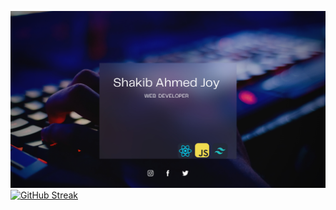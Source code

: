 ![logo](https://github.com/joy-mahmud/joy-mahmud/blob/main/Dark%20Blue%20Simple%20Dark%20Tech%20and%20Gaming%20Bio-Link%20Website.png)
[![GitHub Streak](https://github-readme-streak-stats.herokuapp.com?user=joy-mahmud&theme=merko)](https://git.io/streak-stats)
